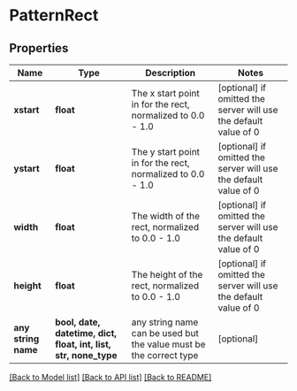 # PatternRect


## Properties
Name | Type | Description | Notes
------------ | ------------- | ------------- | -------------
**xstart** | **float** | The x start point in for the rect, normalized to 0.0 - 1.0 | [optional]  if omitted the server will use the default value of 0
**ystart** | **float** | The y start point in for the rect, normalized to 0.0 - 1.0 | [optional]  if omitted the server will use the default value of 0
**width** | **float** | The width of the rect, normalized to 0.0 - 1.0 | [optional]  if omitted the server will use the default value of 0
**height** | **float** | The height of the rect, normalized to 0.0 - 1.0 | [optional]  if omitted the server will use the default value of 0
**any string name** | **bool, date, datetime, dict, float, int, list, str, none_type** | any string name can be used but the value must be the correct type | [optional]

[[Back to Model list]](../README.md#documentation-for-models) [[Back to API list]](../README.md#documentation-for-api-endpoints) [[Back to README]](../README.md)


